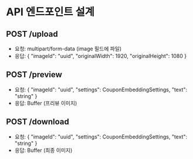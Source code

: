 # API 엔드포인트 설계

## POST /upload
- 요청: multipart/form-data (image 필드에 파일)
- 응답: { "imageId": "uuid", "originalWidth": 1920, "originalHeight": 1080 }

## POST /preview
- 요청: { "imageId": "uuid", "settings": CouponEmbeddingSettings, "text": "string" }
- 응답: Buffer (프리뷰 이미지)

## POST /download
- 요청: { "imageId": "uuid", "settings": CouponEmbeddingSettings, "text": "string" }
- 응답: Buffer (최종 이미지)